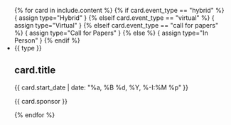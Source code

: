 <!-- 
 pass in data using these values
 - event_type
 - title
 - sponsor
 - start_date
-->

<ul class="usa-card-group">
  {% for card in include.content %}
    {% if card.event_type == "hybrid" %}
      { assign type="<i class="fa-thin fa-compass"></i>Hybrid" }
    {% elseif card.event_type == "virtual" %}
      { assign type="<i class="fa-thin fa-video"></i>Virtual" }
    {% elseif card.event_type == "call for papers" %}
      { assign type="<i class="fa-kit fa-campaign"></i>Call for Papers" }
    {% else %}
      { assign type="<i class="fa-this fa-location-dot"></i>In Person" }
    {% endif %}
  <li class="usa-card tablet:grid-col-4">
    <div class="usa-card__container event-card card-default">
    <span class="event_format">{{ type }}</span>
      <div class="usa-card__header">
        <h2 class="usa-card__heading">card.title</h2>
      </div>
      <div class="usa-card__body">
        <p>
          {{ card.start_date | date: "%a, %B %d, %Y, %-I:%M %p" }}
        </p>
      </div>
      <div class="usa-card__footer">
        <p class="sponsor">{{ card.sponsor }} </p>
      </div>
    </div>
  </li>
  {% endfor %}
</ul>